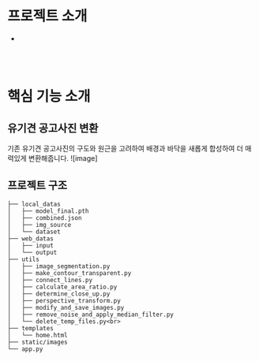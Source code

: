 # 프로젝트 소개
- <br>


<b> </b><br><br>


# 핵심 기능 소개
## 유기견 공고사진 변환
기존 유기견 공고사진의 구도와 원근을 고려하여 배경과 바닥을 새롭게 합성하여 더 매력있게 변환해줍니다.
![image]<br>

## 프로젝트 구조<br>

```
├── local_datas
│   ├── model_final.pth
│   ├── combined.json
│   ├── img_source
│   └── dataset
├── web_datas
│   ├── input
│   └── output
├── utils
│   ├── image_segmentation.py
│   ├── make_contour_transparent.py
│   ├── connect_lines.py
│   ├── calculate_area_ratio.py
│   ├── determine_close_up.py
│   ├── perspective_transform.py
│   ├── modify_and_save_images.py
│   ├── remove_noise_and_apply_median_filter.py
│   └── delete_temp_files.py<br>
├── templates
│   └── home.html
├── static/images
└── app.py
```

<br><br>
